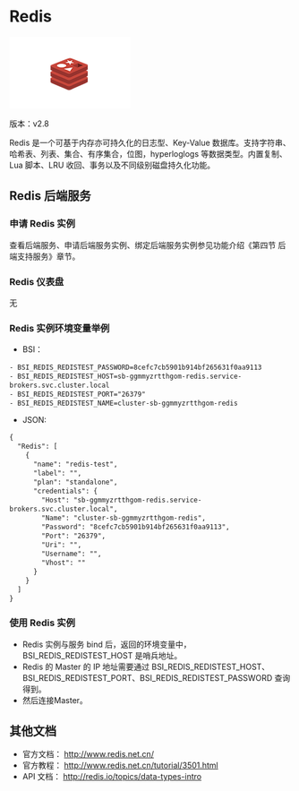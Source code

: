 # Redis

![](img/Redis.png)

版本：v2.8

Redis 是一个可基于内存亦可持久化的日志型、Key-Value 数据库。支持字符串、哈希表、列表、集合、有序集合，位图，hyperloglogs 等数据类型。内置复制、Lua 脚本、LRU 收回、事务以及不同级别磁盘持久化功能。

## Redis 后端服务

### 申请 Redis 实例

查看后端服务、申请后端服务实例、绑定后端服务实例参见功能介绍《第四节 后端支持服务》章节。

### Redis 仪表盘

无

### Redis 实例环境变量举例

- BSI：

```
- BSI_REDIS_REDISTEST_PASSWORD=8cefc7cb5901b914bf265631f0aa9113
- BSI_REDIS_REDISTEST_HOST=sb-ggmmyzrtthgom-redis.service-brokers.svc.cluster.local
- BSI_REDIS_REDISTEST_PORT="26379"
- BSI_REDIS_REDISTEST_NAME=cluster-sb-ggmmyzrtthgom-redis
```

- JSON:

```
{
  "Redis": [
    {
      "name": "redis-test", 
      "label": "", 
      "plan": "standalone", 
      "credentials": {
        "Host": "sb-ggmmyzrtthgom-redis.service-brokers.svc.cluster.local", 
        "Name": "cluster-sb-ggmmyzrtthgom-redis", 
        "Password": "8cefc7cb5901b914bf265631f0aa9113", 
        "Port": "26379", 
        "Uri": "", 
        "Username": "", 
        "Vhost": ""
      }
    }
  ]
}
```

### 使用 Redis 实例

- Redis 实例与服务 bind 后，返回的环境变量中， BSI_REDIS_REDISTEST_HOST 是哨兵地址。
- Redis 的 Master 的 IP 地址需要通过 BSI_REDIS_REDISTEST_HOST、BSI_REDIS_REDISTEST_PORT、BSI_REDIS_REDISTEST_PASSWORD 查询得到。
- 然后连接Master。

## 其他文档

- 官方文档： http://www.redis.net.cn/
- 官方教程： http://www.redis.net.cn/tutorial/3501.html
- API 文档： http://redis.io/topics/data-types-intro



